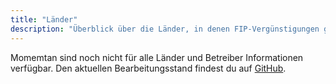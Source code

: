 ```yaml
---
title: "Länder"
description: "Überblick über die Länder, in denen FIP-Vergünstigungen genutzt werden können."
---
```


Momemtan sind noch nicht für alle Länder und Betreiber Informationen verfügbar. Den aktuellen Bearbeitungsstand findest du auf [GitHub](https://github.com/orgs/fipguide/projects/3).
